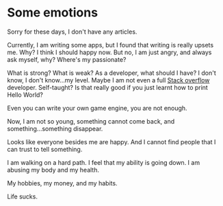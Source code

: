 # Some emotions



Sorry for these days, I don't have any articles.

Currently, I am writing some apps, but I found that writing is really upsets me. Why? I think I should happy now.
But no, I am just angry, and always ask myself, why? Where's my passionate?

What is strong? What is weak? As a developer, what should I have?
I don't know, I don't know...my level. Maybe I am not even a full [Stack overflow](https://stackoverflow.com/) developer.
Self-taught? Is that really good if you just learnt how to print Hello World?

Even you can write your own game engine, you are not enough.

Now, I am not so young, something cannot come back, and something...something disappear.

Looks like everyone besides me are happy.
And I cannot find people that I can trust to tell something.

I am walking on a hard path.
I feel that my ability is going down.
I am abusing my body and my health.

My hobbies, my money, and my habits.

Life sucks.